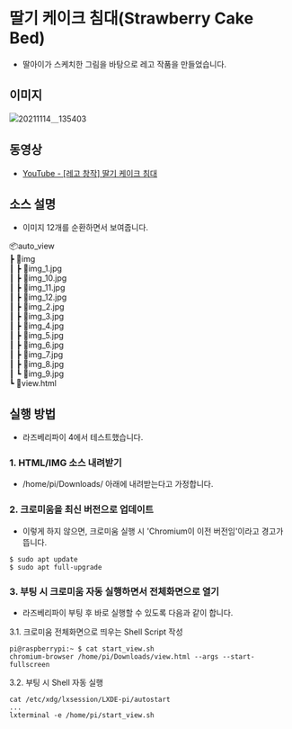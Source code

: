 # 딸기 케이크 침대(Strawberry Cake Bed)
- 딸아이가 스케치한 그림을 바탕으로 레고 작품을 만들었습니다.

## 이미지
![20211114＿135403](https://github.com/pcmola/strawberry-cake-bed/assets/20479087/2f23e4d9-39f3-484c-82e9-ce9444ca1675)
 
## 동영상
- [YouTube - [레고 창작] 딸기 케이크 침대](https://youtu.be/0Gr8m8-oP4c)

## 소스 설명
- 이미지 12개를 순환하면서 보여줍니다.  

📦auto_view  
 ┣ 📂img  
 ┃ ┣ 📜img_1.jpg  
 ┃ ┣ 📜img_10.jpg  
 ┃ ┣ 📜img_11.jpg  
 ┃ ┣ 📜img_12.jpg  
 ┃ ┣ 📜img_2.jpg  
 ┃ ┣ 📜img_3.jpg  
 ┃ ┣ 📜img_4.jpg  
 ┃ ┣ 📜img_5.jpg  
 ┃ ┣ 📜img_6.jpg  
 ┃ ┣ 📜img_7.jpg  
 ┃ ┣ 📜img_8.jpg  
 ┃ ┗ 📜img_9.jpg  
 ┗ 📜view.html  


## 실행 방법
- 라즈베리파이 4에서 테스트했습니다.
   
### 1. HTML/IMG 소스 내려받기  
- /home/pi/Downloads/ 아래에 내려받는다고 가정합니다.

### 2. 크로미움을 최신 버전으로 업데이트  
- 이렇게 하지 않으면, 크로미움 실행 시 'Chromium이 이전 버전임'이라고 경고가 뜹니다.
```
$ sudo apt update
$ sudo apt full-upgrade
```

### 3. 부팅 시 크로미움 자동 실행하면서 전체화면으로 열기
- 라즈베리파이 부팅 후 바로 실행할 수 있도록 다음과 같이 합니다.

3.1. 크로미움 전체화면으로 띄우는 Shell Script 작성
```
pi@raspberrypi:~ $ cat start_view.sh 
chromium-browser /home/pi/Downloads/view.html --args --start-fullscreen
```  

3.2. 부팅 시 Shell 자동 실행  
```
cat /etc/xdg/lxsession/LXDE-pi/autostart
...
lxterminal -e /home/pi/start_view.sh
```

